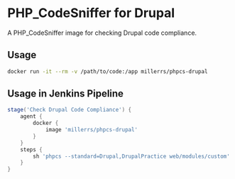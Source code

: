 # PHP_CodeSniffer for Drupal
A PHP_CodeSniffer image for checking Drupal code compliance.

## Usage

```bash
docker run -it --rm -v /path/to/code:/app millerrs/phpcs-drupal
```

## Usage in Jenkins Pipeline

```groovy
stage('Check Drupal Code Compliance') {
    agent {
        docker {
            image 'millerrs/phpcs-drupal'
        }
    }
    steps {
        sh 'phpcs --standard=Drupal,DrupalPractice web/modules/custom'
    }
}
```
